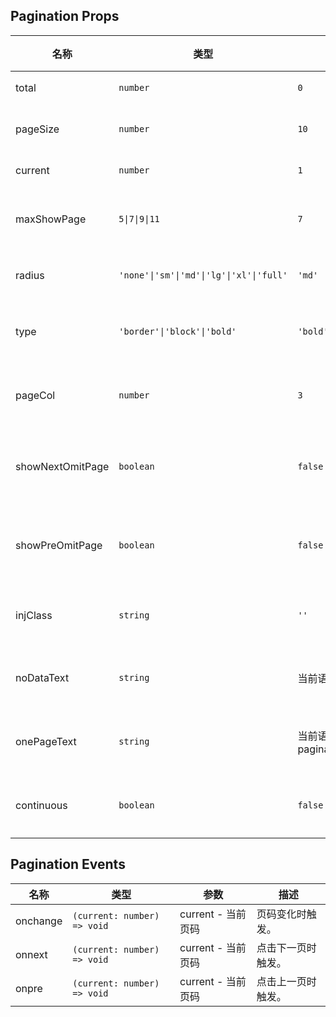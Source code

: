 ## Pagination Props

| 名称             | 类型                                     | 默认值                                   | 必传 | 说明                 |
| ---------------- | ---------------------------------------- | ---------------------------------------- | ---- | -------------------- |
| total            | `number`                                 | `0`                                      | Y    | 总条数。             |
| pageSize         | `number`                                 | `10`                                     | N    | 每页条数。           |
| current          | `number`                                 | `1`                                      | N    | 当前页。             |
| maxShowPage      | `5\|7\|9\|11`                            | `7`                                      | N    | 最大显示页码数。     |
| radius           | `'none'\|'sm'\|'md'\|'lg'\|'xl'\|'full'` | `'md'`                                   | N    | 圆角风格。           |
| type             | `'border'\|'block'\|'bold'`              | `'bold'`                                 | N    | 高亮页码类型。       |
| pageCol          | `number`                                 | `3`                                      | N    | 省略页码列数。       |
| showNextOmitPage | `boolean`                                | `false`                                  | N    | 是否显示后省略页码。 |
| showPreOmitPage  | `boolean`                                | `false`                                  | N    | 是否显示前省略页码。 |
| injClass         | `string`                                 | `''`                                     | N    | 注入 CSS 名称。。    |
| noDataText       | `string`                                 | 当前语言的 common.noData                 | N    | 无数据显示文本。     |
| onePageText      | `string`                                 | 当前语言的 pagination.defaultOnlyOnePage | N    | 仅一页显示文本。     |
| continuous       | `boolean`                                | `false`                                  | N    | 是否是连续模式。     |

## Pagination Events

| 名称     | 类型                        | 参数               | 描述               |
| -------- | --------------------------- | ------------------ | ------------------ |
| onchange | `(current: number) => void` | current - 当前页码 | 页码变化时触发。   |
| onnext   | `(current: number) => void` | current - 当前页码 | 点击下一页时触发。 |
| onpre    | `(current: number) => void` | current - 当前页码 | 点击上一页时触发。 |
